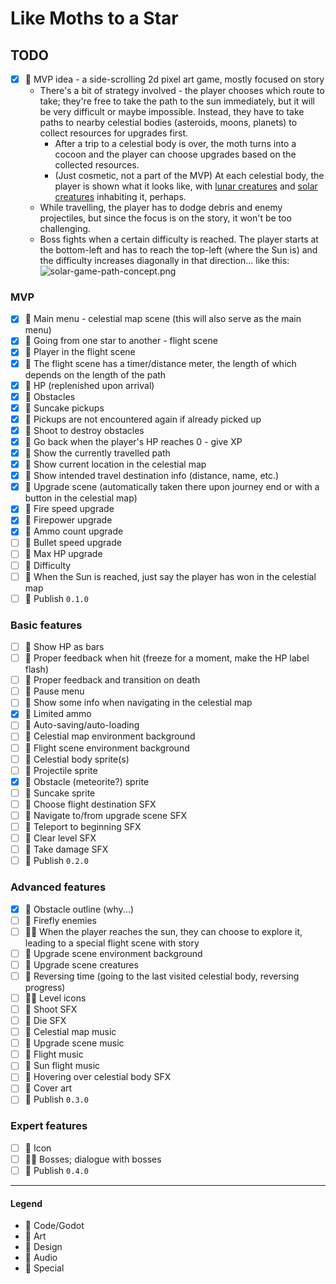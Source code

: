 # Like Moths to a Star

## TODO

- [x] 💚 MVP idea - a side-scrolling 2d pixel art game, mostly focused on story
    - There's a bit of strategy involved - the player chooses which route to take; they're free to take the path to the
      sun immediately, but it will be very difficult or maybe impossible. Instead, they have to take paths to nearby
      celestial bodies (asteroids, moons, planets) to collect resources for upgrades first.
        - After a trip to a celestial body is over, the moth turns into a cocoon and the player can choose upgrades
          based on the collected resources.
        - (Just cosmetic, not a part of the MVP) At each celestial body, the player is shown what it looks like,
          with [lunar creatures](https://assets1.ignimgs.com/2008/11/20/elebits-the-adventures-of-kai-and-zero-20081120034550582-2655629.jpg)
          and [solar creatures](https://assets2.ignimgs.com/2006/05/10/elebits-20060509074340714-1497107.jpg) inhabiting
          it, perhaps.
    - While travelling, the player has to dodge debris and enemy projectiles, but since the focus is on the story, it
      won't be too challenging.
    - Boss fights when a certain difficulty is reached. The player starts at the bottom-left and has to reach the top-left (where the Sun is) and the difficulty increases diagonally in that direction... like this:
  ![solar-game-path-concept.png](../../blob/main/solar-game-path-concept.png?raw=true)

### MVP

- [x] 💙 Main menu - celestial map scene (this will also serve as the main menu)
- [x] 💙 Going from one star to another - flight scene
- [x] 💙 Player in the flight scene
- [x] 💙 The flight scene has a timer/distance meter, the length of which depends on the length of the path
- [x] 💙 HP (replenished upon arrival)
- [x] 💙 Obstacles
- [x] 💙 Suncake pickups
- [x] 💙 Pickups are not encountered again if already picked up
- [x] 💙 Shoot to destroy obstacles
- [x] 💙 Go back when the player's HP reaches 0 - give XP
- [x] 💙 Show the currently travelled path
- [x] 💙 Show current location in the celestial map
- [x] 💙 Show intended travel destination info (distance, name, etc.)
- [x] 💙 Upgrade scene (automatically taken there upon journey end or with a button in the celestial map)
- [x] 💙 Fire speed upgrade
- [x] 💙 Firepower upgrade
- [x] 💙 Ammo count upgrade
- [ ] 💙 Bullet speed upgrade
- [ ] 💙 Max HP upgrade
- [ ] 💙 Difficulty
- [ ] 💙 When the Sun is reached, just say the player has won in the celestial map
- [ ] 💟 Publish `0.1.0`

### Basic features

- [ ] 💙 Show HP as bars
- [ ] 💙 Proper feedback when hit (freeze for a moment, make the HP label flash)
- [ ] 💙 Proper feedback and transition on death
- [ ] 💙 Pause menu
- [ ] 💙 Show some info when navigating in the celestial map
- [x] 💙 Limited ammo
- [ ] 💙 Auto-saving/auto-loading
- [ ] 💜 Celestial map environment background
- [ ] 💜 Flight scene environment background
- [ ] 💜 Celestial body sprite(s)
- [ ] 💜 Projectile sprite
- [x] 💜 Obstacle (meteorite?) sprite
- [ ] 💜 Suncake sprite
- [ ] 💛 Choose flight destination SFX
- [ ] 💛 Navigate to/from upgrade scene SFX
- [ ] 💛 Teleport to beginning SFX
- [ ] 💛 Clear level SFX
- [ ] 💛 Take damage SFX
- [ ] 💟 Publish `0.2.0`

### Advanced features

- [x] 💙 Obstacle outline (why...)
- [ ] 💙 Firefly enemies
- [ ] 💙💜 When the player reaches the sun, they can choose to explore it, leading to a special flight scene with story
- [ ] 💜 Upgrade scene environment background
- [ ] 💜 Upgrade scene creatures
- [ ] 💙 Reversing time (going to the last visited celestial body, reversing progress)
- [ ] 💙💜 Level icons
- [ ] 💛 Shoot SFX
- [ ] 💛 Die SFX
- [ ] 💛 Celestial map music
- [ ] 💛 Upgrade scene music
- [ ] 💛 Flight music
- [ ] 💛 Sun flight music
- [ ] 💛 Hovering over celestial body SFX
- [ ] 💜 Cover art
- [ ] 💟 Publish `0.3.0`

### Expert features

- [ ] 💜 Icon
- [ ] 💙💚 Bosses; dialogue with bosses
- [ ] 💟 Publish `0.4.0`

---

#### Legend

- 💙 Code/Godot
- 💜 Art
- 💚 Design
- 💛 Audio
- 💟 Special
